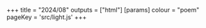 +++
title = "2024/08"
outputs = ["html"]
[params]
    colour = "poem"
    pageKey = 'src/light.js'
+++
